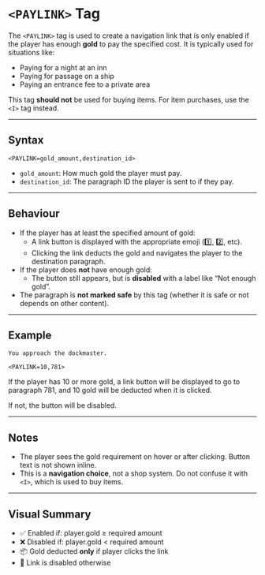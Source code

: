 # `<PAYLINK>` Tag

The `<PAYLINK>` tag is used to create a navigation link that is only enabled if the player has enough **gold** to pay the specified cost. It is typically used for situations like:

- Paying for a night at an inn
- Paying for passage on a ship
- Paying an entrance fee to a private area

This tag **should not** be used for buying items. For item purchases, use the `<I>` tag instead.

---

## Syntax

```
<PAYLINK=gold_amount,destination_id>
```

- `gold_amount`: How much gold the player must pay.
- `destination_id`: The paragraph ID the player is sent to if they pay.

---

## Behaviour

- If the player has at least the specified amount of gold:
  - A link button is displayed with the appropriate emoji (1️⃣, 2️⃣, etc).
  - Clicking the link deducts the gold and navigates the player to the destination paragraph.
- If the player does **not** have enough gold:
  - The button still appears, but is **disabled** with a label like “Not enough gold”.
- The paragraph is **not marked safe** by this tag (whether it is safe or not depends on other content).

---

## Example

```text
You approach the dockmaster.

<PAYLINK=10,781> 
```

If the player has 10 or more gold, a link button will be displayed to go to paragraph 781, and 10 gold will be deducted when it is clicked.

If not, the button will be disabled.

---

## Notes

- The player sees the gold requirement on hover or after clicking. Button text is not shown inline.
- This is a **navigation choice**, not a shop system. Do not confuse it with `<I>`, which is used to buy items.

---

## Visual Summary

- ✅ Enabled if: player.gold ≥ required amount
- ❌ Disabled if: player.gold < required amount
- 📦 Gold deducted **only** if player clicks the link
- 🔐 Link is disabled otherwise

